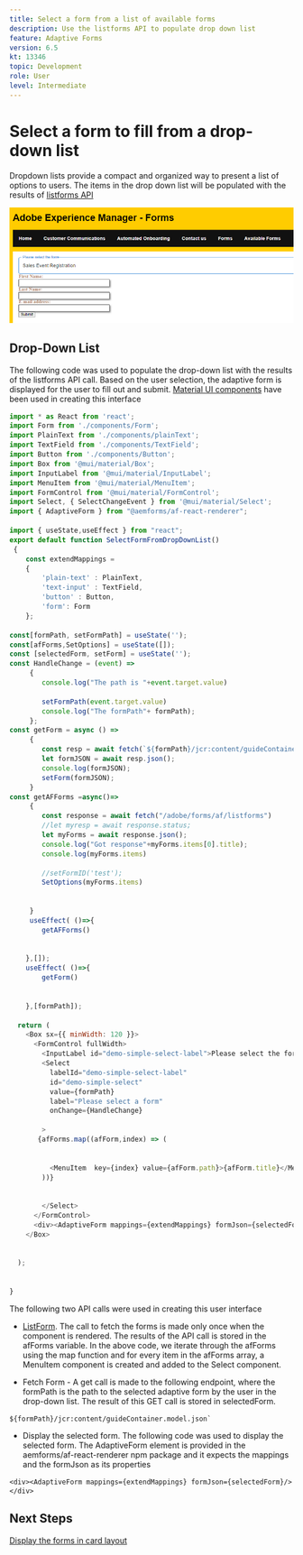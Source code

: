 ```yaml
---
title: Select a form from a list of available forms
description: Use the listforms API to populate drop down list
feature: Adaptive Forms
version: 6.5
kt: 13346
topic: Development
role: User
level: Intermediate
---
```


# Select a form to fill from a drop-down list

Dropdown lists provide a compact and organized way to present a list of options to users. The items in the drop down list will be populated with the results of [listforms API](https://opensource.adobe.com/aem-forms-af-runtime/api/#tag/List-Forms/operation/listForms)

![card-view](./assets/forms-drop-down.png)

## Drop-Down List

The following code was used to populate the drop-down list with the results of the listforms API call. Based on the user selection, the adaptive form is displayed for the user to fill out and submit. [Material UI components](https://mui.com/) have been used in creating this interface

``` javascript
import * as React from 'react';
import Form from './components/Form';
import PlainText from './components/plainText';
import TextField from './components/TextField';
import Button from './components/Button';
import Box from '@mui/material/Box';
import InputLabel from '@mui/material/InputLabel';
import MenuItem from '@mui/material/MenuItem';
import FormControl from '@mui/material/FormControl';
import Select, { SelectChangeEvent } from '@mui/material/Select';
import { AdaptiveForm } from "@aemforms/af-react-renderer";

import { useState,useEffect } from "react";
export default function SelectFormFromDropDownList()
 {
    const extendMappings =
    {
        'plain-text' : PlainText,
        'text-input' : TextField,
        'button' : Button,
        'form': Form
    };

const[formPath, setFormPath] = useState('');
const[afForms,SetOptions] = useState([]);
const [selectedForm, setForm] = useState('');
const HandleChange = (event) =>
     {
        console.log("The path is "+event.target.value) 
    
        setFormPath(event.target.value)
        console.log("The formPath"+ formPath);
     };
const getForm = async () =>
     {
        const resp = await fetch(`${formPath}/jcr:content/guideContainer.model.json`);
        let formJSON = await resp.json();
        console.log(formJSON);
        setForm(formJSON);
     }
const getAFForms =async()=>
     {
        const response = await fetch("/adobe/forms/af/listforms")
        //let myresp = await response.status;
        let myForms = await response.json();
        console.log("Got response"+myForms.items[0].title);
        console.log(myForms.items)
        
        //setFormID('test');
        SetOptions(myForms.items)

        
     }
     useEffect( ()=>{
        getAFForms()
        

    },[]);
    useEffect( ()=>{
        getForm()
        

    },[formPath]);

  return (
    <Box sx={{ minWidth: 120 }}>
      <FormControl fullWidth>
        <InputLabel id="demo-simple-select-label">Please select the form</InputLabel>
        <Select
          labelId="demo-simple-select-label"
          id="demo-simple-select"
          value={formPath}
          label="Please select a form"
          onChange={HandleChange}
          
        >
       {afForms.map((afForm,index) => (
    
        
          <MenuItem  key={index} value={afForm.path}>{afForm.title}</MenuItem>
        ))}
        
       
        </Select>
      </FormControl>
      <div><AdaptiveForm mappings={extendMappings} formJson={selectedForm}/></div>
    </Box>
    

  );
  

}

```

The following two API calls were used in creating this user interface

* [ListForm](https://opensource.adobe.com/aem-forms-af-runtime/api/#tag/List-Forms/operation/listForms). The call to fetch  the forms is made only once when the component is rendered. The results of the API call is stored in the afForms variable.
 In the above code, we iterate through the afForms using the map function and for every item in the afForms array, a MenuItem component is created and added to the Select component.

* Fetch Form - A get call is made to the following endpoint, where the formPath is the path to the selected adaptive form by the user in the drop-down list. The result of this GET call is stored in selectedForm.

```
${formPath}/jcr:content/guideContainer.model.json`
```

* Display the selected form. The following code was used to display the selected form. The AdaptiveForm element is provided in the aemforms/af-react-renderer npm package and it expects the mappings and the formJson as its properties

```
<div><AdaptiveForm mappings={extendMappings} formJson={selectedForm}/></div>
```

## Next Steps

[Display the forms in card layout](./display-forms-card-view.md)



